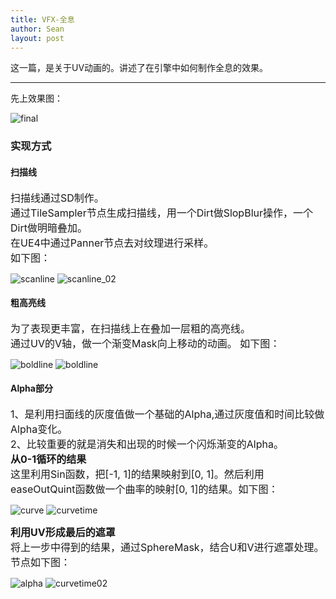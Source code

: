 ```yaml
---
title: VFX-全息
author: Sean
layout: post
---
```

这一篇，是关于UV动画的。讲述了在引擎中如何制作全息的效果。

****

先上效果图：<br>

![final](https://user-images.githubusercontent.com/106949238/173721483-4fa01103-65a9-425e-ab09-78755aba1ee7.gif)

### 实现方式

#### 扫描线
<font size="3">
  扫描线通过SD制作。<br>
  通过TileSampler节点生成扫描线，用一个Dirt做SlopBlur操作，一个Dirt做明暗叠加。<br>
  在UE4中通过Panner节点去对纹理进行采样。<br>
  如下图：
</font>

![scanline](https://user-images.githubusercontent.com/106949238/173819196-917f412e-43f7-4d53-b136-11fb44862bf9.png)
![scanline_02](https://user-images.githubusercontent.com/106949238/173820159-99a8e143-68ae-40b7-8e53-4827ebd4a578.gif)

#### 粗高亮线
<font size="3">
  为了表现更丰富，在扫描线上在叠加一层粗的高亮线。<br>
  通过UV的V轴，做一个渐变Mask向上移动的动画。
  如下图：
</font>

![boldline](https://user-images.githubusercontent.com/106949238/173823038-aa0a2ffe-efa6-4e81-bb2d-f649bdf48c8d.png)
![boldline](https://user-images.githubusercontent.com/106949238/173823160-94c0abde-229f-456e-9fb6-6839a3d46d1a.gif)

#### Alpha部分
<font size="3">
  1、是利用扫面线的灰度值做一个基础的Alpha,通过灰度值和时间比较做Alpha变化。<br>
  2、比较重要的就是消失和出现的时候一个闪烁渐变的Alpha。<br>
  <b>从0-1循环的结果</b><br>
  这里利用Sin函数，把[-1, 1]的结果映射到[0, 1]。然后利用easeOutQuint函数做一个曲率的映射[0, 1]的结果。如下图：<br>
</font> 
  
  ![curve](https://user-images.githubusercontent.com/106949238/173852587-f0cae60d-4b4b-41fa-b496-fbab806be264.png) 
  ![curvetime](https://user-images.githubusercontent.com/106949238/173853464-13dcb508-f9b3-4394-80a5-2ccbb58d9b6d.gif)
  
  <font size="3">
    <b>利用UV形成最后的遮罩</b><br>
    将上一步中得到的结果，通过SphereMask，结合U和V进行遮罩处理。节点如下图：<br>
  </font> 
    
  ![alpha](https://user-images.githubusercontent.com/106949238/173853955-96d1a813-3540-4a1e-97ca-0bb8ea95f3f9.png) 
  ![curvetime02](https://user-images.githubusercontent.com/106949238/173855700-d35991fa-0e9b-49d9-afd6-d7f3959c310d.gif)
